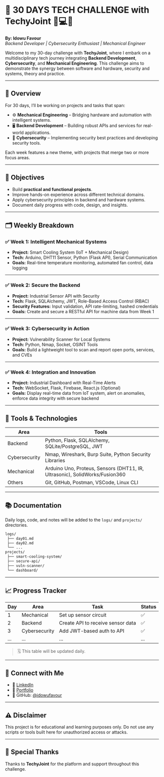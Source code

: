 # 🚀 30 DAYS TECH CHALLENGE with TechyJoint 🔧💻🔐

**By: Idowu Favour**  
_Backend Developer | Cybersecurity Enthusiast | Mechanical Engineer_

Welcome to my 30-day challenge with **TechyJoint**, where I embark on a multidisciplinary tech journey integrating **Backend Development**, **Cybersecurity**, and **Mechanical Engineering**. This challenge aims to demonstrate the synergy between software and hardware, security and systems, theory and practice.

---

## 🧭 Overview

For 30 days, I’ll be working on projects and tasks that span:

- ⚙️ **Mechanical Engineering** – Bridging hardware and automation with intelligent systems.
- 🖥️ **Backend Development** – Building robust APIs and services for real-world applications.
- 🔐 **Cybersecurity** – Implementing security best practices and developing security tools.

Each week features a new theme, with projects that merge two or more focus areas.

---

## 📌 Objectives

- Build **practical and functional projects**.
- Improve hands-on experience across different technical domains.
- Apply cybersecurity principles in backend and hardware systems.
- Document daily progress with code, design, and insights.

---

## 🗂️ Weekly Breakdown

### ✅ Week 1: Intelligent Mechanical Systems
- **Project:** Smart Cooling System (IoT + Mechanical Design)
- **Tech:** Arduino, DHT11 Sensor, Python (Flask API), Serial Communication
- **Goals:** Real-time temperature monitoring, automated fan control, data logging

---

### ✅ Week 2: Secure the Backend
- **Project:** Industrial Sensor API with Security
- **Tech:** Flask, SQLAlchemy, JWT, Role-Based Access Control (RBAC)
- **Security Features:** Input validation, API rate-limiting, hashed credentials
- **Goals:** Create and secure a RESTful API for machine data from Week 1

---

### ✅ Week 3: Cybersecurity in Action
- **Project:** Vulnerability Scanner for Local Systems
- **Tech:** Python, Nmap, Socket, OSINT Tools
- **Goals:** Build a lightweight tool to scan and report open ports, services, and CVEs

---

### ✅ Week 4: Integration and Innovation
- **Project:** Industrial Dashboard with Real-Time Alerts
- **Tech:** WebSocket, Flask, Firebase, React.js (Optional)
- **Goals:** Display real-time data from IoT system, alert on anomalies, enforce data integrity with secure backend

---

## 🧰 Tools & Technologies

| Area | Tools |
|------|-------|
| Backend | Python, Flask, SQLAlchemy, SQLite/PostgreSQL, JWT |
| Cybersecurity | Nmap, Wireshark, Burp Suite, Python Security Libraries |
| Mechanical | Arduino Uno, Proteus, Sensors (DHT11, IR, Ultrasonic), SolidWorks/Fusion360 |
| Others | Git, GitHub, Postman, VSCode, Linux CLI |

---

## 📚 Documentation

Daily logs, code, and notes will be added to the `logs/` and `projects/` directories.

```bash
logs/
 ├── day01.md
 ├── day02.md
 └── ...
projects/
 ├── smart-cooling-system/
 ├── secure-api/
 ├── vuln-scanner/
 └── dashboard/
```

---

## 📈 Progress Tracker

| Day | Area | Task | Status |
|-----|------|------|--------|
| 1   | Mechanical | Set up sensor circuit | ✅ |
| 2   | Backend | Create API to receive sensor data | ✅ |
| 3   | Cybersecurity | Add JWT-based auth to API | ✅ |
| ... | ... | ... | ... |

> 🗓️ This table will be updated daily.

---

## 🤝 Connect with Me

- 🔗 [LinkedIn](https://linkedin.com/in/idowufavour)
- 💼 [Portfolio](https://idowufavour.tech)
- 🐙 GitHub: [@idowufavour](https://github.com/idowufavour)

---

## ⚠️ Disclaimer

This project is for educational and learning purposes only. Do not use any scripts or tools built here for unauthorized access or attacks.

---

## 🌟 Special Thanks

Thanks to **TechyJoint** for the platform and support throughout this challenge.

